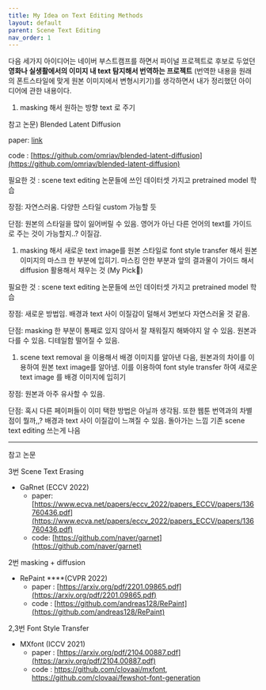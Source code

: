```yaml
---
title: My Idea on Text Editing Methods
layout: default
parent: Scene Text Editing 
nav_order: 1
---
```


다음 세가지 아이디어는 네이버 부스트캠프를 하면서 파이널 프로젝트로 후보로 두었던 **영화나 실생활에서의 이미지 내 text 탐지해서 번역하는 프로젝트** (번역한 내용을 원래의 폰트스타일에 맞게 원본 이미지에서 변형시키기)를 생각하면서 내가 정리했던 아이디어에 관한 내용이다. 

1. masking 해서 원하는 방향 text 로 주기

참고 논문) Blended Latent Diffusion 

paper: [link](https://arxiv.org/pdf/2206.02779.pdf)

code : [https://github.com/omriav/blended-latent-diffusion](https://github.com/omriav/blended-latent-diffusion)

필요한 것 : scene text editing 논문들에 쓰인 데이터셋 가지고 pretrained model 학습 

장점: 자연스러움. 다양한 스타일 custom 가능할 듯 

단점: 원본의 스타일을 많이 잃어버릴 수 있음. 영어가 아닌 다른 언어의 text를 가이드로 주는 것이 가능할지..? 이질감. 

1. masking 해서 새로운 text image를 원본 스타일로 font style transfer 해서 원본 이미지의 마스크 한 부분에 입히기. 마스킹 안한 부분과 앞의 결과물이 가이드 해서 diffusion 활용해서 채우는 것 (My Pick🌟)

필요한 것 : scene text editing 논문들에 쓰인 데이터셋 가지고 pretrained model 학습 

장점: 새로운 방법임. 배경과 text 사이 이질감이 덜해서 3번보다 자연스러울 것 같음.

단점: masking 한 부분이 통째로 있지 않아서 잘 채워질지 해봐야지 알 수 있음. 원본과 다를 수 있음. 디테일함 떨어질 수 있음. 

1. scene text removal 을 이용해서 배경 이미지를 알아낸 다음, 원본과의 차이를 이용하여 원본 text image를 알아냄. 이를 이용하여 font style transfer 하여 새로운 text image 를 배경 이미지에 입히기 

장점: 원본과 아주 유사할 수 있음. 

단점: 혹시 다른 페이퍼들이 이미 택한 방법은 아닐까 생각됨. 또한 웹툰 번역과의 차별점이 뭘까,,? 배경과 text 사이 이질감이 느껴질 수 있음. 돌아가는 느낌 기존 scene text editing 쓰는게 나음 
   
---

참고 논문 

3번 Scene Text Erasing 

- GaRnet (ECCV 2022)
    - paper: [https://www.ecva.net/papers/eccv_2022/papers_ECCV/papers/136760436.pdf](https://www.ecva.net/papers/eccv_2022/papers_ECCV/papers/136760436.pdf)
    - code: [https://github.com/naver/garnet](https://github.com/naver/garnet)

2번 masking + diffusion

- RePaint ****(CVPR 2022)
    - paper : [https://arxiv.org/pdf/2201.09865.pdf](https://arxiv.org/pdf/2201.09865.pdf)
    - code : [https://github.com/andreas128/RePaint](https://github.com/andreas128/RePaint)

2,3번 Font Style Transfer 

- MXfont (ICCV 2021)
    - paper : [https://arxiv.org/pdf/2104.00887.pdf](https://arxiv.org/pdf/2104.00887.pdf)
    - code : https://github.com/clovaai/mxfont, https://github.com/clovaai/fewshot-font-generation